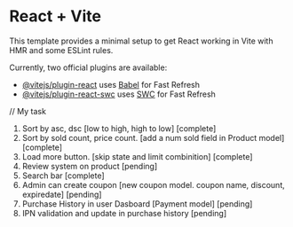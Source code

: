 # React + Vite

This template provides a minimal setup to get React working in Vite with HMR and some ESLint rules.

Currently, two official plugins are available:

- [@vitejs/plugin-react](https://github.com/vitejs/vite-plugin-react/blob/main/packages/plugin-react/README.md) uses [Babel](https://babeljs.io/) for Fast Refresh
- [@vitejs/plugin-react-swc](https://github.com/vitejs/vite-plugin-react-swc) uses [SWC](https://swc.rs/) for Fast Refresh


// My task
1. Sort by asc, dsc [low to high, high to low] [complete]
2. Sort by sold count, price count. [add a num sold field in Product model] [complete]
3. Load more button. [skip state and limit combinition] [complete]
4. Review system on product [pending]
5. Search bar [complete]
6. Admin can create coupon [new coupon model. coupon name, discount, expiredate] [pending]
7. Purchase History in user Dasboard [Payment model] [pending]
8. IPN validation and update in purchase history [pending]

